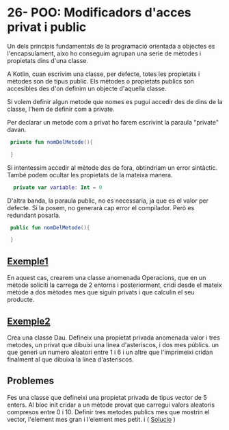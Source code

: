 # 26- POO: Modificadors d'acces privat i public

Un dels principis fundamentals de la programació orientada a objectes es l'encapsulament, aixo ho conseguim agrupan una serie de mètodes i propietats dins d'una classe.

A Kotlin, cuan escrivim una classe, per defecte, totes les propietats i mètodes son de tipus public. Els mètodes o propietats publics son accesibles des d'on definim un objecte d'aquella classe.

Si volem definir algun metode que nomes es pugui accedir des de dins de la classe, l'hem de definir com a private.

Per declarar un metode com a privat ho farem escrivint la paraula "private" davan.

```kotlin
 private fun nomDelMetode(){

 }
```
Si intentessim accedir al mètode des de fora, obtindriam un error sintàctic. També podem ocultar les propietats de la mateixa manera.

```kotlin
  private var variable: Int = 0
```

D'altra banda, la paraula public, no es necessaria, ja que es el valor per defecte. Si la posem, no generarà cap error el compilador. Però es redundant posarla.

```kotlin
 public fun nomDelMetode(){

 }
```

## [Exemple1](https://github.com/marcmoiagese/curskotlin/blob/master/26-POO-Modificadors_d_acces_privat_i_public/Exemple1/src/main/kotlin/Main.kt)

En aquest cas, crearem una classe anomenada Operacions, que en un mètode soliciti la carrega de 2 entorns i posteriorment, cridi desde el mateix mètode a dos mètodes mes que siguin privats i que calculin el seu producte.

## [Exemple2](https://github.com/marcmoiagese/curskotlin/blob/master/26-POO-Modificadors_d_acces_privat_i_public/Exemple2/src/main/kotlin/Main.kt)

Crea una classe Dau. Defineix una propietat privada anomenada valor i tres metodes, un privat que dibuixi una linea d'asteriscos, i dos mes públics. un que generi un numero aleatori entre 1 i 6 i un altre que l'imprimeixi cridan finalment al que dibuixa la línea d'asteriscos.

## Problemes

Fes una classe que defineixi una propietat privada de tipus vector de 5 enters. Al bloc init cridar a un mètode provat que carregui valors aleatoris compresos entre 0 i 10.
Definir tres metodes publics mes que mostrin el vector, l'element mes gran i l'element mes petit. i ( [Solucio]() )
